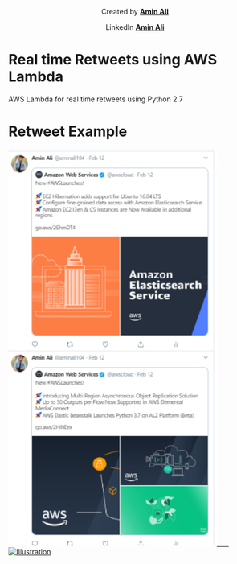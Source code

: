 <p align="Center">
Created by <a href="https://github.com/abhat222"><strong>Amin Ali</strong></a>
</p>
 
 <p align="Center">
 LinkedIn <a href="https://www.linkedin.com/in/asif-bhat/"><strong>Amin Ali</strong></a>
</p>
 
# Real time Retweets using AWS Lambda

AWS Lambda for real time retweets using Python 2.7

# Retweet Example

<a href="https://github.com/Aminali104/Auto_Retweets/blob/master/auto-retweet-example.PNG"><img src="https://github.com/Aminali104/Auto_Retweets/blob/master/auto-retweet-example.PNG" alt="Illustration" width="415px"/> &nbsp; &nbsp; &nbsp;</a><a href="https://github.com/abhat222/Data-Science--Cheat-Sheet/blob/master/Python/spaCy.pdf"><img src="https://github.com/abhat222/Data-Science--Cheat-Sheet/blob/master/Images/SpaCy.PNG?" alt="Illustration" width="415px"/></a>
